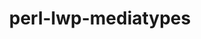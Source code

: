 ---
title: "perl-lwp-mediatypes"
layout: cache
categories: [package, develop]
meta: {"versions": ["6.02"], "compilers": ["oneapi@=2024.2.0"], "oss": ["ubuntu22.04"], "platforms": ["linux"], "targets": ["x86_64_v3"], "stacks": ["e4s-oneapi", "root"], "num_specs": 2, "num_specs_by_stack": {"root": 2, "e4s-oneapi": 2}}
spec_details: [{"hash": "ucmqqyznxzpu3h74cbrf7a2kejue4sjf", "compiler": "oneapi@=2024.2.0", "versions": ["6.02"], "os": "ubuntu22.04", "platform": "linux", "target": "x86_64_v3", "variants": ["build_system=perl"], "stacks": ["root", "e4s-oneapi"], "size": "-", "tarball": "https://binaries.spack.io/develop/build_cache/linux-ubuntu22.04-x86_64_v3/oneapi-2024.2.0/perl-lwp-mediatypes-6.02/linux-ubuntu22.04-x86_64_v3-oneapi-2024.2.0-perl-lwp-mediatypes-6.02-ucmqqyznxzpu3h74cbrf7a2kejue4sjf.spack"}, {"hash": "kf7hypyuod74hxps427u2qwk2nkoufxu", "compiler": "oneapi@=2024.2.0", "versions": ["6.02"], "os": "ubuntu22.04", "platform": "linux", "target": "x86_64_v3", "variants": ["build_system=perl"], "stacks": ["root", "e4s-oneapi"], "size": "-", "tarball": "https://binaries.spack.io/develop/build_cache/linux-ubuntu22.04-x86_64_v3/oneapi-2024.2.0/perl-lwp-mediatypes-6.02/linux-ubuntu22.04-x86_64_v3-oneapi-2024.2.0-perl-lwp-mediatypes-6.02-kf7hypyuod74hxps427u2qwk2nkoufxu.spack"}]
---